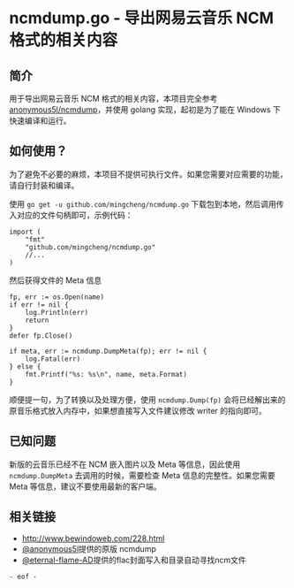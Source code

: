 # ncmdump.go - 导出网易云音乐 NCM 格式的相关内容

## 简介

用于导出网易云音乐 NCM 格式的相关内容，本项目完全参考 [anonymous5l/ncmdump](https://github.com/anonymous5l/ncmdump)，并使用 golang 实现，起初是为了能在 Windows 下快速编译和运行。

## 如何使用？

为了避免不必要的麻烦，本项目不提供可执行文件。如果您需要对应需要的功能，请自行封装和编译。

使用 `go get -u github.com/mingcheng/ncmdump.go` 下载包到本地，然后调用传入对应的文件句柄即可，示例代码：

```golang
import (
	"fmt"
	"github.com/mingcheng/ncmdump.go"
    //...
)
```

然后获得文件的 Meta 信息

```golang
fp, err := os.Open(name)
if err != nil {
    log.Println(err)
    return
}
defer fp.Close()

if meta, err := ncmdump.DumpMeta(fp); err != nil {
    log.Fatal(err)
} else {
    fmt.Printf("%s: %s\n", name, meta.Format)
}
```

顺便提一句，为了转换以及处理方便，使用 `ncmdump.Dump(fp)` 会将已经解出来的原音乐格式放入内存中，如果想直接写入文件建议修改 writer 的指向即可。

## 已知问题

新版的云音乐已经不在 NCM 嵌入图片以及 Meta 等信息，因此使用 `ncmdump.DumpMeta` 去调用的时候，需要检查 Meta 信息的完整性。如果您需要 Meta 等信息，建议不要使用最新的客户端。

## 相关链接

- http://www.bewindoweb.com/228.html
- [@anonymous5l](https://github.com/anonymous5l)提供的原版 ncmdump
- [@eternal-flame-AD](https://github.com/eternal-flame-AD)提供的flac封面写入和目录自动寻找ncm文件

`- eof -`
